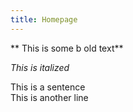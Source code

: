 ```yaml
---
title: Homepage
---
```



** This is some b old text**

_This is italized_


This is a sentence  
This is another line
